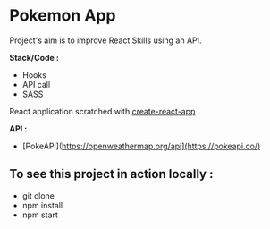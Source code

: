 # Pokemon App

Project's aim is to improve React Skills using an API.

**Stack/Code :**

- Hooks
- API call
- SASS


React application scratched with [create-react-app](https://create-react-app.dev/)

**API :**

- [PokeAPI](https://openweathermap.org/api](https://pokeapi.co/)

## To see this project in action locally :

- git clone 
- npm install
- npm start
